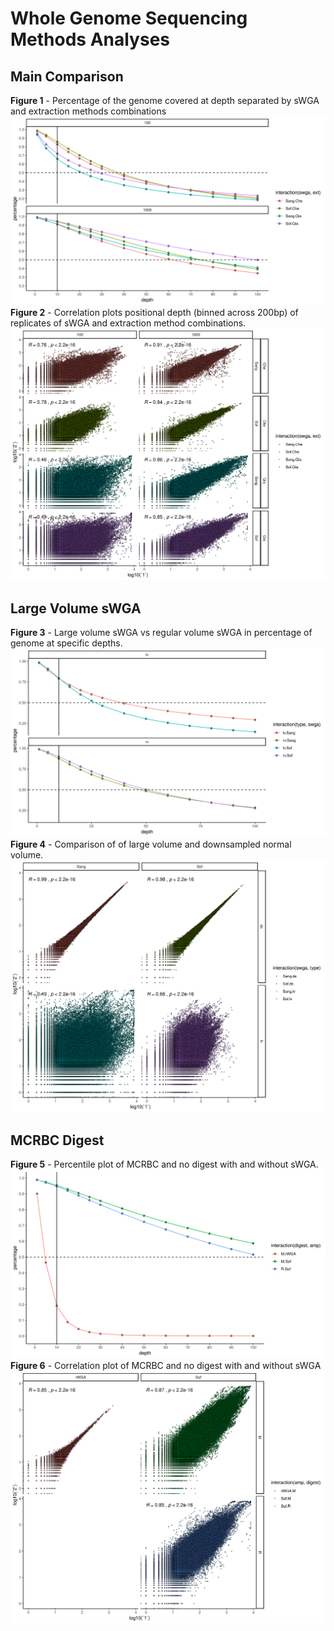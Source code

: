 # Whole Genome Sequencing Methods Analyses

## Main Comparison
**Figure 1** - Percentage of the genome covered at depth separated by sWGA and extraction methods combinations
![](genomeCov/plots/percentile_plot.png)
**Figure 2** - Correlation plots positional depth (binned across 200bp) of replicates of sWGA and extraction method combinations.
![](genomeCov/plots/correlation_plot.png)

## Large Volume sWGA
**Figure 3** - Large volume sWGA vs regular volume sWGA in percentage of genome at specific depths.
![](largeVolume/plots/merged_percentiles.png)
**Figure 4** - Comparison of of large volume and downsampled normal volume.
![](largeVolume/plots/norm_correlation.png)

## MCRBC Digest
**Figure 5** - Percentile plot of MCRBC and no digest with and without sWGA.
![](mcrbc/plots/merged_percentiles.png)
**Figure 6** - Correlation plot of MCRBC and no digest with and without sWGA
![](mcrbc/plots/norm_correlation.png)
